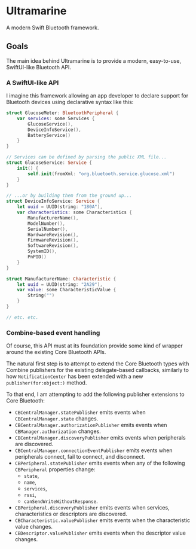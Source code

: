 # Ultramarine

A modern Swift Bluetooth framework.

## Goals

The main idea behind Ultramarine is to provide a modern, easy-to-use, SwiftUI-like Bluetooth API. 

### A SwiftUI-like API

I imagine this framework allowing an app developer to declare support for Bluetooth devices 
using declarative syntax like this:

```swift
struct GlucoseMeter: BluetoothPeripheral {
    var services: some Services {
        GlucoseService(),
        DeviceInfoService(),
        BatteryService()
    }
}

// Services can be defined by parsing the public XML file...
struct GlucoseService: Service {
    init() {
        self.init(fromXml: "org.bluetooth.service.glucose.xml")
    }
}

// ...or by building them from the ground up...
struct DeviceInfoService: Service {
    let uuid = UUID(string: "180A"),
    var characteristics: some Characteristics {
        ManufacturerName(),
        ModelNumber(),
        SerialNumber(),
        HardwareRevision(),
        FirmwareRevision(),
        SoftwareRevision(),
        SystemID(),
        PnPID()
    }
}

struct ManufacturerName: Characteristic {
    let uuid = UUID(string: "2A29"),
    var value: some CharacteristicValue {
        String("")
    }
}

// etc. etc.
```

### Combine-based event handling

Of course, this API must at its foundation provide some kind of wrapper around the existing Core Bluetooth APIs.

The natural first step is to attempt to extend the Core Bluetooth types with Combine publishers for the existing
delegate-based callbacks, similarly to how `NotificationCenter` has been extended with a new `publisher(for:object:)` method.

To that end, I am attempting to add the following publisher extensions to Core Bluetooth:

* `CBCentralManager.statePublisher` emits events when `CBCentralManager.state` changes.
* `CBCentralManager.authorizationPublisher` emits events when `CBManager.authorization` changes.
* `CBCentralManager.discoveryPublisher` emits events when peripherals are discovered.
* `CBCentralManager.connectionEventPublisher` emits events when peripherals connect, fail to connect, and disconnect.
* `CBPeripheral.statePublisher` emits events when any of the following `CBPeripheral` properties change:
    - `state`,
    - `name`, 
    - `services`, 
    - `rssi`,
    - `canSendWriteWithoutResponse`.
* `CBPeripheral.discoveryPublisher` emits events when services, characteristics or descriptors are discovered.
* `CBCharacteristic.valuePublisher` emits events when the characteristic value changes.
* `CBDescriptor.valuePublisher` emits events when the descriptor value changes.



